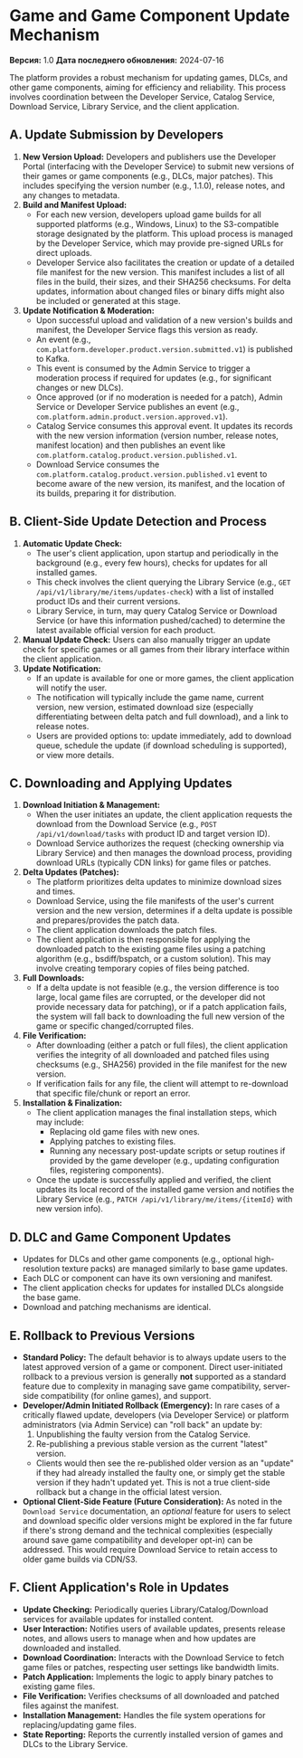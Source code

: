 <!-- GAME_UPDATE_MECHANISM.md -->
# Game and Game Component Update Mechanism

**Версия:** 1.0
**Дата последнего обновления:** 2024-07-16

The platform provides a robust mechanism for updating games, DLCs, and other game components, aiming for efficiency and reliability. This process involves coordination between the Developer Service, Catalog Service, Download Service, Library Service, and the client application.

## A. Update Submission by Developers

1.  **New Version Upload:** Developers and publishers use the Developer Portal (interfacing with the Developer Service) to submit new versions of their games or game components (e.g., DLCs, major patches). This includes specifying the version number (e.g., 1.1.0), release notes, and any changes to metadata.
2.  **Build and Manifest Upload:**
    *   For each new version, developers upload game builds for all supported platforms (e.g., Windows, Linux) to the S3-compatible storage designated by the platform. This upload process is managed by the Developer Service, which may provide pre-signed URLs for direct uploads.
    *   Developer Service also facilitates the creation or update of a detailed file manifest for the new version. This manifest includes a list of all files in the build, their sizes, and their SHA256 checksums. For delta updates, information about changed files or binary diffs might also be included or generated at this stage.
3.  **Update Notification & Moderation:**
    *   Upon successful upload and validation of a new version's builds and manifest, the Developer Service flags this version as ready.
    *   An event (e.g., `com.platform.developer.product.version.submitted.v1`) is published to Kafka.
    *   This event is consumed by the Admin Service to trigger a moderation process if required for updates (e.g., for significant changes or new DLCs).
    *   Once approved (or if no moderation is needed for a patch), Admin Service or Developer Service publishes an event (e.g., `com.platform.admin.product.version.approved.v1`).
    *   Catalog Service consumes this approval event. It updates its records with the new version information (version number, release notes, manifest location) and then publishes an event like `com.platform.catalog.product.version.published.v1`.
    *   Download Service consumes the `com.platform.catalog.product.version.published.v1` event to become aware of the new version, its manifest, and the location of its builds, preparing it for distribution.

## B. Client-Side Update Detection and Process

1.  **Automatic Update Check:**
    *   The user's client application, upon startup and periodically in the background (e.g., every few hours), checks for updates for all installed games.
    *   This check involves the client querying the Library Service (e.g., `GET /api/v1/library/me/items/updates-check`) with a list of installed product IDs and their current versions.
    *   Library Service, in turn, may query Catalog Service or Download Service (or have this information pushed/cached) to determine the latest available official version for each product.
2.  **Manual Update Check:** Users can also manually trigger an update check for specific games or all games from their library interface within the client application.
3.  **Update Notification:**
    *   If an update is available for one or more games, the client application will notify the user.
    *   The notification will typically include the game name, current version, new version, estimated download size (especially differentiating between delta patch and full download), and a link to release notes.
    *   Users are provided options to: update immediately, add to download queue, schedule the update (if download scheduling is supported), or view more details.

## C. Downloading and Applying Updates

1.  **Download Initiation & Management:**
    *   When the user initiates an update, the client application requests the download from the Download Service (e.g., `POST /api/v1/download/tasks` with product ID and target version ID).
    *   Download Service authorizes the request (checking ownership via Library Service) and then manages the download process, providing download URLs (typically CDN links) for game files or patches.
2.  **Delta Updates (Patches):**
    *   The platform prioritizes delta updates to minimize download sizes and times.
    *   Download Service, using the file manifests of the user's current version and the new version, determines if a delta update is possible and prepares/provides the patch data.
    *   The client application downloads the patch files.
    *   The client application is then responsible for applying the downloaded patch to the existing game files using a patching algorithm (e.g., bsdiff/bspatch, or a custom solution). This may involve creating temporary copies of files being patched.
3.  **Full Downloads:**
    *   If a delta update is not feasible (e.g., the version difference is too large, local game files are corrupted, or the developer did not provide necessary data for patching), or if a patch application fails, the system will fall back to downloading the full new version of the game or specific changed/corrupted files.
4.  **File Verification:**
    *   After downloading (either a patch or full files), the client application verifies the integrity of all downloaded and patched files using checksums (e.g., SHA256) provided in the file manifest for the new version.
    *   If verification fails for any file, the client will attempt to re-download that specific file/chunk or report an error.
5.  **Installation & Finalization:**
    *   The client application manages the final installation steps, which may include:
        *   Replacing old game files with new ones.
        *   Applying patches to existing files.
        *   Running any necessary post-update scripts or setup routines if provided by the game developer (e.g., updating configuration files, registering components).
    *   Once the update is successfully applied and verified, the client updates its local record of the installed game version and notifies the Library Service (e.g., `PATCH /api/v1/library/me/items/{itemId}` with new version info).

## D. DLC and Game Component Updates

*   Updates for DLCs and other game components (e.g., optional high-resolution texture packs) are managed similarly to base game updates.
*   Each DLC or component can have its own versioning and manifest.
*   The client application checks for updates for installed DLCs alongside the base game.
*   Download and patching mechanisms are identical.

## E. Rollback to Previous Versions

*   **Standard Policy:** The default behavior is to always update users to the latest approved version of a game or component. Direct user-initiated rollback to a previous version is generally **not** supported as a standard feature due to complexity in managing save game compatibility, server-side compatibility (for online games), and support.
*   **Developer/Admin Initiated Rollback (Emergency):** In rare cases of a critically flawed update, developers (via Developer Service) or platform administrators (via Admin Service) can "roll back" an update by:
    1.  Unpublishing the faulty version from the Catalog Service.
    2.  Re-publishing a previous stable version as the current "latest" version.
    *   Clients would then see the re-published older version as an "update" if they had already installed the faulty one, or simply get the stable version if they hadn't updated yet. This is not a true client-side rollback but a change in the official latest version.
*   **Optional Client-Side Feature (Future Consideration):** As noted in the `Download Service` documentation, an *optional* feature for users to select and download specific older versions might be explored in the far future if there's strong demand and the technical complexities (especially around save game compatibility and developer opt-in) can be addressed. This would require Download Service to retain access to older game builds via CDN/S3.

## F. Client Application's Role in Updates

*   **Update Checking:** Periodically queries Library/Catalog/Download services for available updates for installed content.
*   **User Interaction:** Notifies users of available updates, presents release notes, and allows users to manage when and how updates are downloaded and installed.
*   **Download Coordination:** Interacts with the Download Service to fetch game files or patches, respecting user settings like bandwidth limits.
*   **Patch Application:** Implements the logic to apply binary patches to existing game files.
*   **File Verification:** Verifies checksums of all downloaded and patched files against the manifest.
*   **Installation Management:** Handles the file system operations for replacing/updating game files.
*   **State Reporting:** Reports the currently installed version of games and DLCs to the Library Service.
